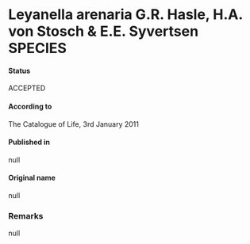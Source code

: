 Leyanella arenaria G.R. Hasle, H.A. von Stosch & E.E. Syvertsen SPECIES
=======

#### Status
ACCEPTED

#### According to
The Catalogue of Life, 3rd January 2011

#### Published in
null

#### Original name
null

### Remarks
null